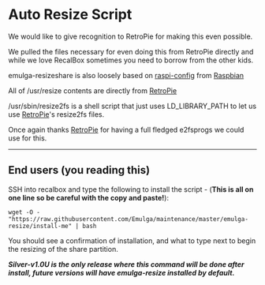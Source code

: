 # Auto Resize Script
We would like to give recognition to RetroPie for making this even possible.

We pulled the files necessary for even doing this from RetroPie directly and while we love RecalBox sometimes you need to borrow from the other kids.

emulga-resizeshare is also loosely based on [raspi-config](https://github.com/asb/raspi-config/blob/master/raspi-config) from [Raspbian](https://www.raspberrypi.org/documentation/raspbian/)

All of /usr/resize contents are directly from [RetroPie](https://retropie.org.uk/)

/usr/sbin/resize2fs is a shell script that just uses LD_LIBRARY_PATH to let us use [RetroPie](https://retropie.org.uk/)'s resize2fs files.

Once again thanks [RetroPie](https://retropie.org.uk/) for having a full fledged e2fsprogs we could use for this.

--------------------------------------------------------------------------------------------------------------------------------

## End users (you reading this)

SSH into recalbox and type the following to install the script - (**This is all on one line so be careful with the copy and paste!**):

`wget -O - "https://raw.githubusercontent.com/Emulga/maintenance/master/emulga-resize/install-me" | bash`

You should see a confirmation of installation, and what to type next to begin the resizing of the share partition.

_**Silver-v1.0U is the only release where this command will be done after install, future versions will have emulga-resize installed by default.**_